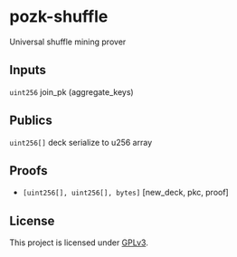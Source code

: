 # pozk-shuffle
Universal shuffle mining prover


## Inputs
`uint256` join_pk (aggregate_keys)

## Publics
`uint256[]` deck serialize to u256 array

## Proofs
- `[uint256[], uint256[], bytes]` [new_deck, pkc, proof]

## License

This project is licensed under [GPLv3](https://www.gnu.org/licenses/gpl-3.0.en.html).
